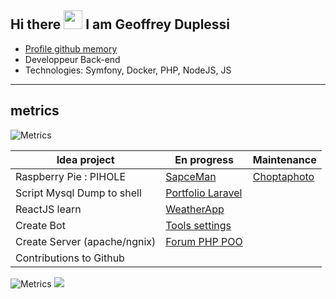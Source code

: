 
## Hi there <img src="https://raw.githubusercontent.com/iampavangandhi/iampavangandhi/master/gifs/Hi.gif" width="30px">  I am Geoffrey Duplessi </h2>
- [Profile github memory](https://githubmemory.com/@Grezor?page=2)
- Developpeur Back-end
- Technologies: Symfony, Docker, PHP, NodeJS, JS
--- 


## metrics
<!-- ![Metrics](https://metrics.lecoq.io/Grezor) -->
![Metrics](https://metrics.lecoq.io/Grezor?template=classic&projects=1&gists=1&activity=1&projects.limit=4&projects.descriptions=false&activity.limit=5&activity.load=300&activity.days=14&activity.filter=all&activity.visibility=all&activity.timestamps=false&config.timezone=Europe%2FParis)

| Idea project  | En progress | Maintenance |
| ----------------------- | ------------- | ------------- |
| Raspberry Pie : PIHOLE  | [SapceMan](https://github.com/Grezor/SpaceMan)  |[Choptaphoto](https://github.com/Grezor/ChopTaPhoto_2020) |
| Script Mysql Dump to shell  | [Portfolio Laravel](https://github.com/Grezor/Portfolio_v2)   |
| ReactJS learn   | [WeatherApp](https://github.com/Grezor/Weather-App) | 
| Create Bot  | [Tools settings](https://github.com/Grezor/Tools)  |
| Create Server (apache/ngnix)  | [Forum PHP POO](https://github.com/Grezor/Forum-infinity)  |
| Contributions to Github  |  | 


![Metrics](https://metrics.lecoq.io/Grezor)
![](https://github-profile-summary-cards.vercel.app/api/cards/profile-details?username=Grezor&theme=default)

